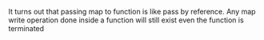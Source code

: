 It turns out that passing map to function is like pass by reference.
Any map write operation done inside a function will still exist even the function is terminated 